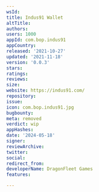 ```yaml
---
wsId: 
title: Indus91 Wallet
altTitle: 
authors: 
users: 1000
appId: com.bop.indus91
appCountry: 
released: '2021-10-27'
updated: '2021-11-18'
version: '0.0.3'
stars: 
ratings: 
reviews: 
size: 
website: https://indus91.com/
repository: 
issue: 
icon: com.bop.indus91.jpg
bugbounty: 
meta: removed
verdict: wip
appHashes: 
date: '2024-05-18'
signer: 
reviewArchive: 
twitter: 
social: 
redirect_from: 
developerName: DragonFleet Games
features: 

---
```


